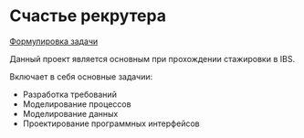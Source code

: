 # Счастье рекрутера
[Формулировка задачи](https://github.com/kittenejjo/internshipIBS/blob/main/Счастье_рекрутера/Счастье%20рекрутера1.pdf)

Данный проект является основным при прохождении стажировки в IBS. 

Включает в себя основные задачии:
- Разработка требований
- Моделирование процессов
- Моделирование данных
- Проектирование программных интерфейсов


